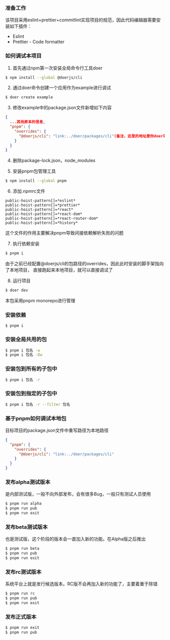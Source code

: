 ### 准备工作
该项目采用eslint+prettier+commitlint实现项目的规范，因此代码编辑器需要安装如下插件：

* Eslint
* Prettier - Code formatter

### 如何调试本项目

1. 首先通过npm第一次安装全局命令行工具doer
```bash
$ npm install --global @doerjs/cli
```

2. 通过doer命令创建一个应用作为example进行调试
```bash
$ doer create example
```

3. 修改example中的package.json文件新增如下内容
```json
{
  ...其他原本的信息,
  "pnpm": {
    "overrides": {
      "@doerjs/cli": "link:../doer/packages/cli"(备注，这里的地址是你doer项目的绝对地址或者相对地址)
    }
  }
}
```

4. 删除package-lock.json，node_modules

5. 安装pnpm包管理工具
```bash
$ npm install --global pnpm
```

6. 添加.npmrc文件
```
public-hoist-pattern[]=*eslint*
public-hoist-pattern[]=*prettier*
public-hoist-pattern[]=*react*
public-hoist-pattern[]=*react-dom*
public-hoist-pattern[]=*react-router-dom*
public-hoist-pattern[]=*history*
```
这个文件的作用主要解决pnpm导致间接依赖解析失败的问题

7. 执行依赖安装
```bash
$ pnpm i
```
由于之前已经配置@doerjs/cli的包路径的overrides，因此此时安装的脚手架指向了本地项目，
直接跑起来本地项目，就可以直接调试了

8. 运行项目
```bash
$ doer dev
```

本包采用pnpm monorepo进行管理

### 安装依赖

```
$ pnpm i
```

### 安装全局共用的包

```bash
$ pnpm i 包名 -w
$ pnpm i 包名 -Dw
```

### 安装包到所有的子包中

```bash
$ pnpm i 包名 -r
```

### 安装包到指定的子包中

```bash
$ pnpm i 包名 -r --filter 包名
```

### 基于pnpm如何调试本地包

目标项目的package.json文件中重写路径为本地路径
```json
{
  "pnpm": {
    "overrides": {
      "@doerjs/cli": "link:../doer/packages/cli"
    }
  }
}
```

### 发布alpha测试版本

是内部测试版，一般不向外部发布，会有很多Bug，一般只有测试人员使用

```bash
$ pnpm run alpha
$ pnpm run pub
$ pnpm run exit
```

### 发布beta测试版本

也是测试版，这个阶段的版本会一直加入新的功能。在Alpha版之后推出

```bash
$ pnpm run beta
$ pnpm run pub
$ pnpm run exit
```

### 发布rc测试版本

系统平台上就是发行候选版本。RC版不会再加入新的功能了，主要着重于除错

```bash
$ pnpm run rc
$ pnpm run pub
$ pnpm run exit
```

### 发布正式版本

```bash
$ pnpm run exit
$ pnpm run pub
```